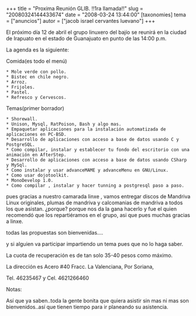 +++
title = "Proxima Reunión GLIB. !!1ra llamada!!"
slug = "20080324144433674"
date = "2008-03-24 13:44:00"
[taxonomies]
tema = ["anuncios"]
autor = ["jacob israel cervantes luevano"]
+++

El próximo día 12 de abril el grupo linuxero del bajío se reunirá en la
ciudad de Irapuato en el estado de Guanajuato en punto de las 14:00 p.m.

La agenda es la siguiente:

Comida(es todo el menú)

    * Mole verde con pollo.
    * Bistec en chile negro.
    * Arroz.
    * Frijoles.
    * Pastel.
    * Refresco y Cervescos.

Temas(primer borrador)

    * Shorewall.
    * Unison, Mysql, RatPoison, Bash y algo mas.
    * Empaquetar aplicaciones para la instalación automatizada de aplicaciones en PC-BSD.
    * Desarrollo de aplicaciones con acceso a base de datos usando C y PostgreSQL.
    * Como compilar, instalar y establecer tu fondo del escritorio con una animación en AfterStep.
    * Desarrollo de aplicaciones con acceso a base de datos usando CSharp y MySql.
    * Como instalar y usar advanceMAME y advanceMenu en GNU/Linux.
    * Como usar dojotoolkit.
    * MonoDevelop 1.0.
    * Como compilar , instalar y hacer tunning a postgresql paso a paso.

pues gracias a nuestro camarada linxe , vamos entregar discos de
Mandriva Linux originales, plumas de mandriva y calcomanias de mandriva
a todos los que asistan. ¿porque? porque nos da la gana hacerlo y fue el
quien recomendó que los repartiéramos en el grupo, asi que pues muchas
gracias a linxe.

todas las propuestas son bienvenidas….

<!-- more -->
y si alguien va participar impartiendo un tema pues que no lo haga
saber.

La cuota de recuperación es de tan solo 35-40 pesos como máximo.

La dirección es Acero #40 Fracc. La Valenciana, Por Soriana,

Tel. 46235467 y Cel. 4621266460

Notas:

Así que ya saben..toda la gente bonita que quiera asistir sin mas ni mas
son bienvenidos..así que tienen tiempo para ir planeando su asistencia.


